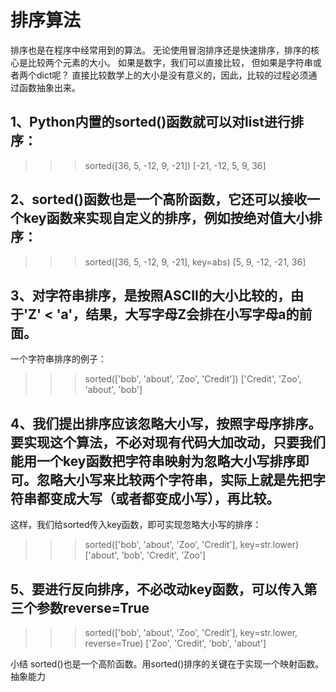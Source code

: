# 排序算法
排序也是在程序中经常用到的算法。
无论使用冒泡排序还是快速排序，排序的核心是比较两个元素的大小。
如果是数字，我们可以直接比较，
但如果是字符串或者两个dict呢？
直接比较数学上的大小是没有意义的，因此，比较的过程必须通过函数抽象出来。

## 1、Python内置的sorted()函数就可以对list进行排序：

>>> sorted([36, 5, -12, 9, -21])
[-21, -12, 5, 9, 36]

## 2、sorted()函数也是一个高阶函数，它还可以接收一个key函数来实现自定义的排序，例如按绝对值大小排序：

>>> sorted([36, 5, -12, 9, -21], key=abs)
[5, 9, -12, -21, 36]

## 3、对字符串排序，是按照ASCII的大小比较的，由于'Z' < 'a'，结果，大写字母Z会排在小写字母a的前面。
一个字符串排序的例子：
>>> sorted(['bob', 'about', 'Zoo', 'Credit'])
['Credit', 'Zoo', 'about', 'bob']

## 4、我们提出排序应该忽略大小写，按照字母序排序。要实现这个算法，不必对现有代码大加改动，只要我们能用一个key函数把字符串映射为忽略大小写排序即可。忽略大小写来比较两个字符串，实际上就是先把字符串都变成大写（或者都变成小写），再比较。

这样，我们给sorted传入key函数，即可实现忽略大小写的排序：

>>> sorted(['bob', 'about', 'Zoo', 'Credit'], key=str.lower)
['about', 'bob', 'Credit', 'Zoo']


## 5、要进行反向排序，不必改动key函数，可以传入第三个参数reverse=True

>>> sorted(['bob', 'about', 'Zoo', 'Credit'], key=str.lower, reverse=True)
['Zoo', 'Credit', 'bob', 'about']


小结
sorted()也是一个高阶函数。用sorted()排序的关键在于实现一个映射函数。
抽象能力




